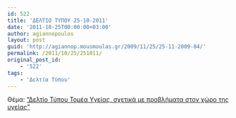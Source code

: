 ```yaml
---
id: 522
title: 'ΔΕΛΤΙΟ ΤΥΠΟΥ 25-10-2011'
date: '2011-10-25T00:00:00+03:00'
author: agiannopoulos
layout: post
guid: 'http://agiannop.mousmoulas.gr/2009/11/25/25-11-2009-84/'
permalink: /2011/10/25/251011/
original_post_id:
    - '522'
tags:
    - 'Δελτία Τύπου'
---
```


Θέμα: [“Δελτίο Τύπου Τομέα Υγείας, σχετικά με προβλήματα στον χώρο της υγείας” ](/wp-content/uploads/2009/11/25102011_dt_problimata_stin_ygeia.pdf)